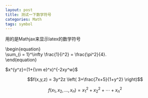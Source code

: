 ```yaml
---
layout: post
title: 测试一下数学符号
categories: Math
tags: symbol
---
```


用的是Mathjax来显示latex的数学符号




\begin{equation}  
  \sum_{i = 1}^\infty \frac{1}{i^2} = \frac{\pi^2}{4}.  
\end{equation}  


$x^{y^z}=(1+{\rm e}^x)^{-2xy^w}$  

$$f(x,y,z) = 3y^2z \left( 3+\frac{7x+5}{1+y^2} \right)$$   

$$f(x_1,x_2,\ldots,x_n) = x_1^2 + x_2^2 + \cdots + x_n^2$$  